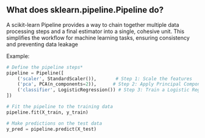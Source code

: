 ## What does sklearn.pipeline.Pipeline do?
A scikit-learn Pipeline provides a way to chain together multiple data processing steps and a final estimator into a single, cohesive unit. This simplifies the workflow for machine learning tasks, ensuring consistency and preventing data leakage

Example:
```python
# Define the pipeline steps*
pipeline = Pipeline([
    ('scaler', StandardScaler()),       # Step 1: Scale the features
    ('pca', PCA(n_components=2)),      # Step 2: Apply Principal Component Analysis
    ('classifier', LogisticRegression()) # Step 3: Train a Logistic Regression model
])

# Fit the pipeline to the training data
pipeline.fit(X_train, y_train)

# Make predictions on the test data
y_pred = pipeline.predict(X_test)
```

